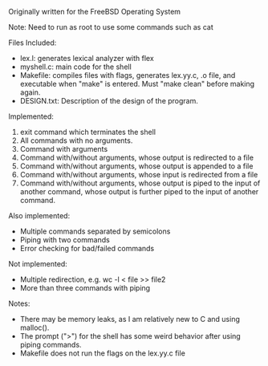 Originally written for the FreeBSD Operating System

Note: Need to run as root to use some commands such as cat

Files Included:
- lex.l: generates lexical analyzer with flex 
- myshell.c: main code for the shell
- Makefile: compiles files with flags, generates lex.yy.c, .o file, and executable 
	    when "make" is entered. Must "make clean" before making again.
- DESIGN.txt: Description of the design of the program. 

Implemented:
1. exit command which terminates the shell
2. All commands with no arguments.
3. Command with arguments
4. Command with/without arguments, whose output is redirected to a file
5. Command with/without arguments, whose output is appended to a file
6. Command with/without arguments, whose input is redirected from a file 
7. Command with/without arguments, whose output is piped to the input of another command,
   whose output is further piped to the input of another command. 

Also implemented: 
- Multiple commands separated by semicolons
- Piping with two commands
- Error checking for bad/failed commands 

Not implemented:
- Multiple redirection, e.g. wc -l < file >> file2
- More than three commands with piping

Notes:
- There may be memory leaks, as I am relatively new to C and using malloc(). 
- The prompt (">") for the shell has some weird behavior after using piping commands.
- Makefile does not run the flags on the lex.yy.c file
